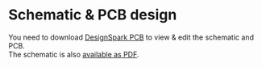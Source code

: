 # Schematic & PCB design

You need to download [DesignSpark PCB](https://www.rs-online.com/designspark/pcb-software) to view & edit the schematic and PCB.  
The schematic is also [available as PDF](https://github.com/DutchMaker/Apple-1-Replica/blob/master/design/DesignSpark/schematic%20-%20Schematic.pdf).